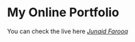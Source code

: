 My Online Portfolio
===================

You can check the live here [*Junaid Farooq*](http://ijunaidfarooq.herokuapp.com/)